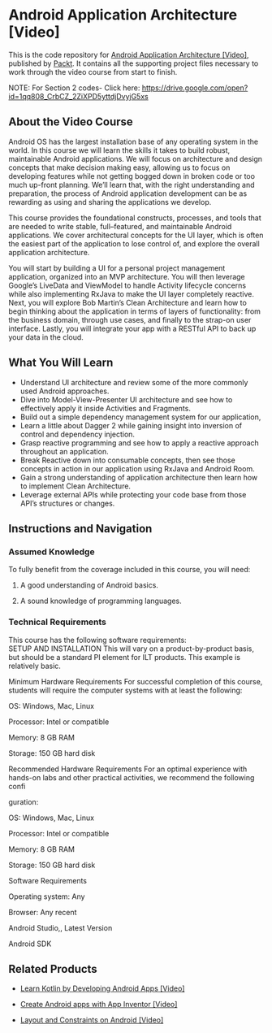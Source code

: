 # Android Application Architecture [Video]
This is the code repository for [Android Application Architecture [Video]](https://www.packtpub.com/application-development/android-application-architecture-video?utm_source=github&utm_medium=repository&utm_campaign=9781789341935), published by [Packt](https://www.packtpub.com/?utm_source=github). It contains all the supporting project files necessary to work through the video course from start to finish.

NOTE: For Section 2 codes- Click here: https://drive.google.com/open?id=1qq808_CrbCZ_2ZiXPD5yttdjDvyjG5xs
## About the Video Course
Android OS has the largest installation base of any operating system in the world. In this course we will learn the skills it takes to build robust, maintainable Android applications. We will focus on architecture and design concepts that make decision making easy, allowing us to focus on developing features while not getting bogged down in broken code or too much up-front planning. We’ll learn that, with the right understanding and preparation, the process of Android application development can be as rewarding as using and sharing the applications we develop.

This course provides the foundational constructs, processes, and tools that are needed to write stable, full–featured, and maintainable Android applications. We cover architectural concepts for the UI layer, which is often the easiest part of the application to lose control of, and explore the overall application architecture.

You will start by building a UI for a personal project management application, organized into an MVP architecture. You will then leverage Google’s LiveData and ViewModel to handle Activity lifecycle concerns while also implementing RxJava to make the UI layer completely reactive. Next, you will explore Bob Martin’s Clean Architecture and learn how to begin thinking about the application in terms of layers of functionality: from the business domain, through use cases, and finally to the strap-on user interface. Lastly, you will integrate your app with a RESTful API to back up your data in the cloud.

<H2>What You Will Learn</H2>
<DIV class=book-info-will-learn-text>
<UL>
<LI>Understand UI architecture and review some of the more commonly used Android approaches. 
<LI>Dive into Model-View-Presenter UI architecture and see how to effectively apply it inside Activities and Fragments. 
<LI>Build out a simple dependency management system for our application,&nbsp; 
<LI>Learn a little about Dagger 2 while gaining insight into inversion of control and dependency injection. 
<LI>Grasp reactive programming and see how to apply a reactive approach throughout an application.&nbsp; 
<LI>Break Reactive down into consumable concepts, then see those concepts in action in our application using RxJava and Android Room. 
<LI>Gain a strong understanding of application architecture then learn how to implement Clean Architecture. 
<LI>Leverage external APIs while protecting your code base from those API’s structures or changes. </LI></UL></DIV>

## Instructions and Navigation
### Assumed Knowledge
To fully benefit from the coverage included in this course, you will need:<br/>
1. A good understanding of Android basics.

2. A sound knowledge of programming languages.
### Technical Requirements
This course has the following software requirements:<br/>
SETUP AND INSTALLATION
This will vary on a product-by-product basis, but should be a standard PI element for ILT products. This example is relatively basic.

Minimum Hardware Requirements
For successful completion of this course, students will require the computer systems with at least the following:


OS: Windows, Mac, Linux



Processor: Intel or compatible



Memory: 8 GB RAM



Storage: 150 GB hard disk


Recommended Hardware Requirements
For an optimal experience with hands-on labs and other practical activities, we recommend the following confi

guration:


OS: Windows, Mac, Linux



Processor: Intel or compatible



Memory: 8 GB RAM



Storage: 150 GB hard disk


Software Requirements

Operating system: Any



Browser: Any recent



Android Studio,, Latest Version



Android SDK



## Related Products
* [Learn Kotlin by Developing Android Apps [Video]](https://www.packtpub.com/application-development/learn-kotlin-developing-android-apps-video?utm_source=github&utm_medium=repository&utm_campaign=9781788473804)

* [Create Android apps with App Inventor [Video]](https://www.packtpub.com/application-development/create-android-apps-app-inventor-video?utm_source=github&utm_medium=repository&utm_campaign=9781788297844)

* [Layout and Constraints on Android [Video]](https://www.packtpub.com/application-development/layout-and-constraints-android-video?utm_source=github&utm_medium=repository&utm_campaign=9781789809404)

